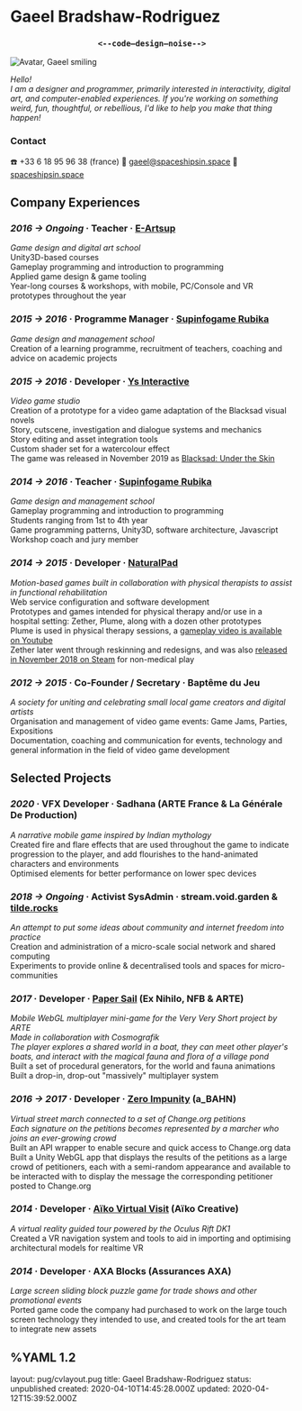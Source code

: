 <div class="head">
<h1> Gaeel Bradshaw-Rodriguez </h1>
<h3> <center><strong><code><--code—design—noise--></code></strong></center> </h3>
</div>

![Avatar, Gaeel smiling](/images/avatar-smile.jpg)

<p class="spacer"></p>

<div class="contacth">

<div class="intro">

*Hello!*   
*I am a designer and programmer, primarily interested in interactivity, digital art, and computer-enabled experiences. If you're working on something weird, fun, thoughtful, or rebellious, I'd like to help you make that thing happen!*

</div>

<h3> Contact </h3>
☎️ +33 6 18 95 96 38 (france)   
💌 <a href="mailto:gaeel@spaceshipsin.space">gaeel@spaceshipsin.space</a>   
🚀 <a href="/">spaceshipsin.space</a>  
</div>

<p class="spacer"></p>

## Company Experiences
### *2016 -> Ongoing* · Teacher · [**E-Artsup**](https://www.e-artsup.net/ecole-graphisme-design-infographie-lille.aspx)
*Game design and digital art school*   
Unity3D-based courses   
Gameplay programming and introduction to programming   
Applied game design & game tooling   
Year-long courses & workshops, with mobile, PC/Console and VR prototypes throughout the year


### *2015 -> 2016* · Programme Manager · [**Supinfogame Rubika**](https://rubika-edu.com/)
*Game design and management school*   
Creation of a learning programme, recruitment of teachers, coaching and advice on academic projects


### *2015 -> 2016* · Developer · [**Ys Interactive**](http://studioysinteractive.com/)
*Video game studio*   
Creation of a prototype for a video game adaptation of the Blacksad visual novels  
Story, cutscene, investigation and dialogue systems and mechanics  
Story editing and asset integration tools     
Custom shader set for a watercolour effect    
The game was released in November 2019 as [Blacksad: Under the Skin](https://www.mobygames.com/game/windows/blacksad-under-the-skin)

### *2014 -> 2016* · Teacher · [**Supinfogame Rubika**](https://rubika-edu.com/)
*Game design and management school*   
Gameplay programming and introduction to programming   
Students ranging from 1st to 4th year   
Game programming patterns, Unity3D, software architecture, Javascript   
Workshop coach and jury member   


### *2014 -> 2015* · Developer · [**NaturalPad**](http://www.naturalpad.fr/en/)
*Motion-based games built in collaboration with physical therapists to assist in functional rehabilitation*   
Web service configuration and software development   
Prototypes and games intended for physical therapy and/or use in a hospital setting:
Zether, Plume, along with a dozen other prototypes   
Plume is used in physical therapy sessions, a [gameplay video is available on Youtube](https://www.youtube.com/watch?v=hfr0D9UwcJg)   
Zether later went through reskinning and redesigns, and was also [released in November 2018 on Steam](https://store.steampowered.com/app/924830/Zether/) for non-medical play


### *2012 -> 2015* · Co-Founder / Secretary · **Baptême du Jeu**
*A society for uniting and celebrating small local game creators and digital artists*   
Organisation and management of video game events: Game Jams, Parties, Expositions   
Documentation, coaching and communication for events, technology and general information in the field of video game development

<p class="spacer break"></p>

## Selected Projects

### *2020* · VFX Developer · **Sadhana** (ARTE France & La Générale De Production)

*A narrative mobile game inspired by Indian mythology*   
Created fire and flare effects that are used throughout the game to indicate progression to the player, and add flourishes to the hand-animated characters and environments    
Optimised elements for better performance on lower spec devices   


### *2018 -> Ongoing* · Activist SysAdmin · stream.void.garden & [tilde.rocks](https://tilde.rocks)

*An attempt to put some ideas about community and internet freedom into practice*  
Creation and administration of a micro-scale social network and shared computing   
Experiments to provide online & decentralised tools and spaces for micro-communities   


### *2017* · Developer · [**Paper Sail**](https://papersail.lab.arte.tv/) (Ex Nihilo, NFB & ARTE)

*Mobile WebGL multiplayer mini-game for the Very Very Short project by ARTE*   
*Made in collaboration with Cosmografik*   
*The player explores a shared world in a boat, they can meet other player's boats, and interact with the magical fauna and flora of a village pond*   
Built a set of procedural generators, for the world and fauna animations   
Built a drop-in, drop-out "massively" multiplayer system


### *2016 -> 2017* · Developer · [**Zero Impunity**](https://zeroimpunity.com/?lang=en) (a_BAHN)
*Virtual street march connected to a set of Change.org petitions*   
*Each signature on the petitions becomes represented by a marcher who joins an ever-growing crowd*   
Built an API wrapper to enable secure and quick access to Change.org data   
Built a Unity WebGL app that displays the results of the petitions as a large crowd of petitioners, each with a semi-random appearance and available to be interacted with to display the message the corresponding petitioner posted to Change.org   


### *2014* · Developer · [**Aïko Virtual Visit**](https://aiko-creative.fr/realite-virtuelle/vr-immobilier.p15) (Aïko Creative)

*A virtual reality guided tour powered by the Oculus Rift DK1*   
Created a VR navigation system and tools to aid in importing and optimising architectural models for realtime VR


### *2014* · Developer · **AXA Blocks** (Assurances AXA)

*Large screen sliding block puzzle game for trade shows and other promotional events*   
Ported game code the company had purchased to work on the large touch screen technology they intended to use, and created tools for the art team to integrate new assets



%YAML 1.2
---
layout: pug/cvlayout.pug
title: Gaeel Bradshaw-Rodriguez
status: unpublished
created: 2020-04-10T14:45:28.000Z
updated: 2020-04-12T15:39:52.000Z
